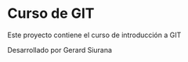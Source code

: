 # Curso de GIT

Este proyecto contiene el curso de introducción a GIT

Desarrollado por Gerard Siurana
